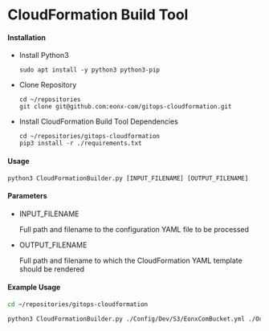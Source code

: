 # CloudFormation Build Tool

#### Installation

* Install Python3
  
  `sudo apt install -y python3 python3-pip`
  
* Clone Repository

  ```
  cd ~/repositories
  git clone git@github.com:eonx-com/gitops-cloudformation.git
  ```
  
* Install CloudFormation Build Tool Dependencies
  
  ```
  cd ~/repositories/gitops-cloudformation
  pip3 install -r ./requirements.txt
  ```

#### Usage

`python3 CloudFormationBuilder.py [INPUT_FILENAME] [OUTPUT_FILENAME]`

#### Parameters

* INPUT_FILENAME

  Full path and filename to the configuration YAML file to be processed
  
* OUTPUT_FILENAME

  Full path and filename to which the CloudFormation YAML template should be rendered

#### Example Usage

```bash
cd ~/repositories/gitops-cloudformation

python3 CloudFormationBuilder.py ./Config/Dev/S3/EonxComBucket.yml ./Ouptut/Dev/S3/EonxComBucket.yml
```
